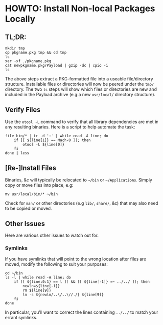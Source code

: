 # HOWTO: Install Non-local Packages Locally

## TL;DR:
```
mkdir tmp
cp pkgname.pkg tmp && cd tmp
ls
xar -xf ./pkgname.pkg
cat newpkgname.pkg/Payload | gzip -dc | cpio -i
ls
```

The above steps extract a PKG-formatted file into a useable file/directory structure. Installable files or directories will now be peered under the `tmp/` directory. The two `ls` steps will show which files or directories are new and included in the Payload archive (e.g a new `usr/local/` directory structure).


## Verify Files
Use the `otool -L` command to verify that all library dependencies are met in any resulting binaries. Here is a script to help automate the task:
```
file bin/* | tr -d ':' | while read -A line; do
    if [[ ${line[1]} == Mach-O ]]; then
        otool -L ${line[0]}
    fi
done | less
```

## [Re-]Install Files
Binaries, &c will typically be relocated to `~/bin` or `~/Applications`. Simply copy or move files into place, e.g:
```
mv usr/local/bin/* ~/bin
```

Check for `man/` or other directories (e.g `lib/`, `share/`, &c) that may also need to be copied or moved.


## Other Issues
Here are various other issues to watch out for.

### Symlinks
If you have symlinks that will point to the wrong location after files are moved, modify the following to suit your purposes:
```
cd ~/bin
ls -l | while read -A line; do
    if [[ ${line:0:1} == l ]] && [[ ${line[-1]} =~ ../../ ]]; then
        newln=${line[-1]}
        rm ${line[9]}
        ln -s ${newln/..\/..\//./} ${line[9]}
    fi
done
```

In particular, you'll want to correct the lines containing `../../` to match your errant symlinks.

